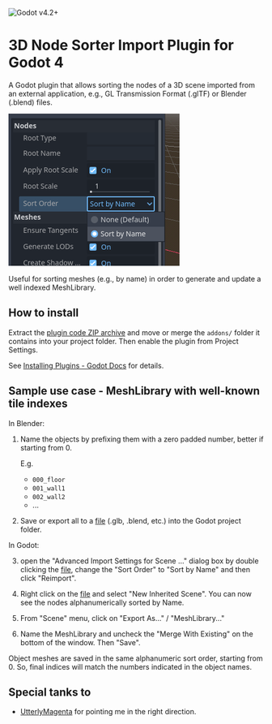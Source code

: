 ![Godot v4.2+](https://img.shields.io/badge/Godot-v4.2+-%233d78a3)


# 3D Node Sorter Import Plugin for Godot 4

A Godot plugin that allows sorting the nodes of a 3D scene imported from an external application, e.g., GL Transmission Format (.glTF) or Blender (.blend) files.

![sample screenshot](doc/3d_node_sorter_import_plugin.png)

Useful for sorting meshes (e.g., by name) in order to generate and update a well indexed MeshLibrary.


## How to install

Extract the [plugin code ZIP archive](https://github.com/idealarealo/godot-3d_node_sorter_import_plugin/archive/refs/heads/main.zip) and move or merge the `addons/` folder it contains into your project folder. Then enable the plugin from Project Settings.

See [Installing Plugins - Godot Docs](https://docs.godotengine.org/en/stable/tutorials/plugins/editor/installing_plugins.html) for details.


## Sample use case - MeshLibrary with well-known tile indexes

In Blender:

1. Name the objects by prefixing them with a zero padded number, better if starting from 0.

    E.g.
    - `000_floor`
    - `001_wall1`
    - `002_wall2`
    - ...

1. Save or export all to a <ins>file</ins> (.glb, .blend, etc.) into the Godot project folder.

In Godot:

3. open the "Advanced Import Settings for Scene ..." dialog box by double clicking the <ins>file</ins>, change the "Sort Order" to "Sort by Name" and then click "Reimport".

1. Right click on the <ins>file</ins> and select "New Inherited Scene". You can now see the nodes alphanumerically sorted by Name.

1. From "Scene" menu, click on "Export As..." / "MeshLibrary..."

1. Name the MeshLibrary and uncheck the "Merge With Existing" on the bottom of the window. Then "Save".

Object meshes are saved in the same alphanumeric sort order, starting from 0. So, final indices will match the numbers indicated in the object names.


## Special tanks to

- [UtterlyMagenta](https://gist.github.com/UtterlyMagenta) for pointing me in the right direction.
